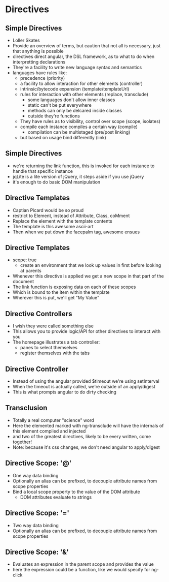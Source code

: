 # Directives

## Simple Directives
- Loller Skates
- Provide an overview of terms, but caution that not all is necessary, just that anything is possible
- directives direct angular, the DSL framework, as to what to do when interpretting declarations
- They're a facility to write new language syntax and semantics
- languages have rules like:
  - precedence (priority)
  - a facility to allow interaction for other elements (controller)
  - intrinsic/bytecode expansion (template/templateUrl)
  - rules for interaction with other elements (replace, transclude)
    - some languages don't allow inner classes
    - static can't be put everywhere
    - methods can only be delcared inside classes
    - outside they're functions
  - They have rules as to visibility, control over scope (scope, isolates)
  - compile each instance compiles a certain way (compile)
    - compilation can be multistaged (pre/post linking)
  - but based on usage bind differently (link)


## Simple Directives
- we're returning the link function, this is invoked for each instance to handle that specific instance
- jqLite is a lite version of jQuery, it steps aside if you use jQuery
- it's enough to do basic DOM manipulation


## Directive Templates
- Captian Picard would be so proud
- restrict to Element, instead of Attribute, Class, coMment
- Replace the element with the template contents
- The template is this awesome ascii-art
- Then when we put down the facepalm tag, awesome ensues


## Directive Templates
- scope: true
  - create an environment that we look up values in first before looking at parents
- Whenever this directive is applied we get a new scope in that part of the document
- The link function is exposing data on each of these scopes
- Which is bound to the item within the template
- Wherever this is put, we'll get "My Value"


## Directive Controllers
- I wish they were called something else
- This allows you to provide logic/API for other directives to interact with you
- The homepage illustrates a tab controller:
  - panes to select themselves
  - register themselves with the tabs


## Directive Controller
- Instead of using the angular provided $timeout we're using setInterval
- When the timeout is actually called, we're outside of an apply/digest
- This is what prompts angular to do dirty checking

## Transclusion
- Totally a real computer "science" word
- Here the elemented marked with ng-transclude will have the internals of this element compiled and injected
- and two of the greatest directives, likely to be every written, come together!
- Note: because it's css changes, we don't need angular to apply/digest


## Directive Scope: '@'
- One way data binding
- Optionally an alias can be prefixed, to decouple attribute names from scope properties
- Bind a local scope property to the value of the DOM attribute
  - DOM attributes evaluate to strings


## Directive Scope: '='
- Two way data binding
- Optionally an alias can be prefixed, to decouple attribute names from scope properties


## Directive Scope: '&'
- Evaluates an expression in the parent scope and provides the value
- here the expression could be a function, like we would specify for ng-click
